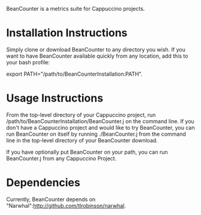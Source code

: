 BeanCounter is a metrics suite for Cappuccino projects.

Installation Instructions
=========================

Simply clone or download BeanCounter to any directory you wish. If you want to have BeanCounter available quickly from any location, add this to your bash profile:

export PATH="/path/to/BeanCounterInstallation:PATH".

Usage Instructions
==================

From the top-level directory of your Cappuccino project, run /path/to/BeanCounterInstallation/BeanCounter.j on the command line. If you don't have a Cappuccino project and would like to try BeanCounter, you can run BeanCounter on itself by running ./BeanCounter.j from the command line in the top-level directory of your BeanCounter download.

If you have optionally put BeanCounter on your path, you can run BeanCounter.j from any Cappuccino Project.

Dependencies
============

Currently, BeanCounter depends on "Narwhal":http://github.com/tlrobinson/narwhal.